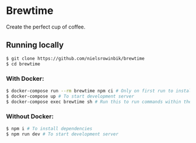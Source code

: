 # Brewtime

Create the perfect cup of coffee.

## Running locally

```bash
$ git clone https://github.com/nielsrowinbik/brewtime
$ cd brewtime
```

### With Docker:

```bash
$ docker-compose run --rm brewtime npm ci # Only on first run to install dependencies
$ docker-compose up # To start development server
$ docker-compose exec brewtime sh # Run this to run commands within the container
```

### Without Docker:

```bash
$ npm i # To install dependencies
$ npm run dev # To start development server
```
